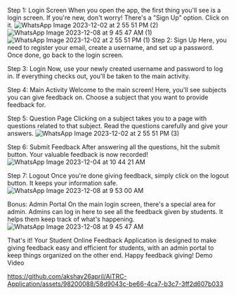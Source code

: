 Step 1: Login Screen
When you open the app, the first thing you'll see is a login screen. If you're new, don't worry! There's a "Sign Up" option. Click on it.
![WhatsApp Image 2023-12-02 at 2 55 51 PM (2)](https://github.com/akshay26april/AiTRC-Application/assets/98200088/e23ba692-9468-4273-9cc7-9fe78386763a)
![WhatsApp Image 2023-12-08 at 9 45 47 AM (1)](https://github.com/akshay26april/AiTRC-Application/assets/98200088/f9e8ec47-d108-438a-bca4-34df663c3dbe)
![WhatsApp Image 2023-12-02 at 2 55 51 PM (1)](https://github.com/akshay26april/AiTRC-Application/assets/98200088/c06d74ea-9af5-4d00-8260-64767f28025a)
Step 2: Sign Up
Here, you need to register your email, create a username, and set up a password. Once done, go back to the login screen.


Step 3: Login
Now, use your newly created username and password to log in. If everything checks out, you'll be taken to the main activity.

Step 4: Main Activity
Welcome to the main screen! Here, you'll see subjects you can give feedback on. Choose a subject that you want to provide feedback for.


Step 5: Question Page
Clicking on a subject takes you to a page with questions related to that subject. Read the questions carefully and give your answers.
![WhatsApp Image 2023-12-02 at 2 55 51 PM (3)](https://github.com/akshay26april/AiTRC-Application/assets/98200088/e36413c0-b66d-49c8-b06c-78c384b3ee1e)

Step 6: Submit Feedback
After answering all the questions, hit the submit button. Your valuable feedback is now recorded!
![WhatsApp Image 2023-12-04 at 10 44 21 AM](https://github.com/akshay26april/AiTRC-Application/assets/98200088/763c7047-9a45-4740-bd68-c1e1544a65e0)

Step 7: Logout
Once you're done giving feedback, simply click on the logout button. It keeps your information safe.
![WhatsApp Image 2023-12-08 at 9 53 00 AM](https://github.com/akshay26april/AiTRC-Application/assets/98200088/ea96bcca-a91a-4c4d-83a9-9277b714b729)

Bonus: Admin Portal
On the main login screen, there's a special area for admin. Admins can log in here to see all the feedback given by students. It helps them keep track of what's happening.
![WhatsApp Image 2023-12-08 at 9 45 47 AM](https://github.com/akshay26april/AiTRC-Application/assets/98200088/df7e5adc-9346-4b00-b8f1-c21d9bc86ac4)

That's it! Your Student Online Feedback Application is designed to make giving feedback easy and efficient for students, with an admin portal to keep things organized on the other end. Happy feedback giving!
Demo Video

https://github.com/akshay26april/AiTRC-Application/assets/98200088/58d9043c-be66-4ca7-b3c7-3ff2d607b033
